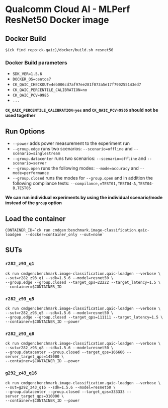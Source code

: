 # Qualcomm Cloud AI - MLPerf ResNet50 Docker image

## Docker Build

```
$(ck find repo:ck-qaic)/docker/build.sh resnet50
```

### Docker Build parameters

- `SDK_VER=1.5.6`
- `DOCKER_OS=centos7`
- `CK_QAIC_CHECKOUT=4eb006cd7af97ee281f073a5e17f790255143ed7`
- `CK_QAIC_PERCENTILE_CALIBRATION=no`
- `CK_QAIC_PCV=9985`
- `...`

**`CK_QAIC_PERCENTILE_CALIBRATION=yes` and `CK_QAIC_PCV=9985` should not be used together**

## Run Options

* `--power` adds power measurement to the experiment run
* `--group.edge` runs two scenarios: `--scenario=offline` and `--scenario=singlestream`
* `--group.datacenter` runs two scenarios: `--scenario=offline` and `--scenario=server`
* `--group.open` runs the following modes: `--mode=accuracy` and `--mode=performance`
* `--group.closed` runs the modes for `--group.open` and in addition the following compliance tests: `--compilance,=TEST01,TEST04-A,TEST04-B,TEST05`

**We can run individual experiments by using the individual scenario/mode instead of the `group` option**


## Load the container
```
CONTAINER_ID=`ck run cmdgen:benchmark.image-classification.qaic-loadgen  --docker=container_only --out=none`
```

## SUTs

### `r282_z93_q1`

```
ck run cmdgen:benchmark.image-classification.qaic-loadgen --verbose \
--sut=r282_z93_q1 --sdk=1.5.6 --model=resnet50 \
--group.edge --group.closed --target_qps=22222 --target_latency=1.5 \
--container=$CONTAINER_ID
```

### `r282_z93_q5`

```
ck run cmdgen:benchmark.image-classification.qaic-loadgen --verbose \
--sut=r282_z93_q5 --sdk=1.5.6 --model=resnet50 \
--group.edge --group.closed --target_qps=111111 --target_latency=1.5 \
--container=$CONTAINER_ID --power
```

### `r282_z93_q8`

```
ck run cmdgen:benchmark.image-classification.qaic-loadgen --verbose \
--sut=r282_z93_q8 --sdk=1.5.6 --model=resnet50 \
--group.datacenter --group.closed --target_qps=166666 --server_target_qps=145000 \
--container=$CONTAINER_ID --power
```

### `g292_z43_q16`

```
ck run cmdgen:benchmark.image-classification.qaic-loadgen --verbose \
--sut=g292_z43_q16 --sdk=1.5.6 --model=resnet50 \
--group.datacenter --group.closed --target_qps=333333 --server_target_qps=310000 \
--container=$CONTAINER_ID --power
```
